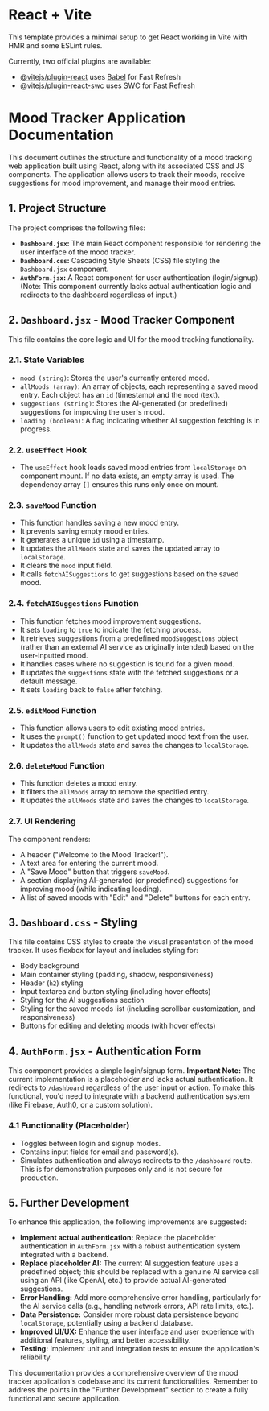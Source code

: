 # React + Vite

This template provides a minimal setup to get React working in Vite with HMR and some ESLint rules.

Currently, two official plugins are available:

- [@vitejs/plugin-react](https://github.com/vitejs/vite-plugin-react/blob/main/packages/plugin-react/README.md) uses [Babel](https://babeljs.io/) for Fast Refresh
- [@vitejs/plugin-react-swc](https://github.com/vitejs/vite-plugin-react-swc) uses [SWC](https://swc.rs/) for Fast Refresh




# Mood Tracker Application Documentation

This document outlines the structure and functionality of a mood tracking web application built using React, along with its associated CSS and JS components.  The application allows users to track their moods, receive suggestions for mood improvement, and manage their mood entries.

## 1. Project Structure

The project comprises the following files:

* **`Dashboard.jsx`:** The main React component responsible for rendering the user interface of the mood tracker.
* **`Dashboard.css`:** Cascading Style Sheets (CSS) file styling the `Dashboard.jsx` component.
* **`AuthForm.jsx`:** A React component for user authentication (login/signup).  (Note:  This component currently lacks actual authentication logic and redirects to the dashboard regardless of input.)


## 2. `Dashboard.jsx` - Mood Tracker Component

This file contains the core logic and UI for the mood tracking functionality.

### 2.1. State Variables

* `mood (string)`: Stores the user's currently entered mood.
* `allMoods (array)`: An array of objects, each representing a saved mood entry. Each object has an `id` (timestamp) and the `mood` (text).
* `suggestions (string)`: Stores the AI-generated (or predefined) suggestions for improving the user's mood.
* `loading (boolean)`: A flag indicating whether AI suggestion fetching is in progress.

### 2.2.  `useEffect` Hook

* The `useEffect` hook loads saved mood entries from `localStorage` on component mount.  If no data exists, an empty array is used.  The dependency array `[]` ensures this runs only once on mount.

### 2.3.  `saveMood` Function

* This function handles saving a new mood entry.
* It prevents saving empty mood entries.
* It generates a unique `id` using a timestamp.
* It updates the `allMoods` state and saves the updated array to `localStorage`.
* It clears the `mood` input field.
* It calls `fetchAISuggestions` to get suggestions based on the saved mood.

### 2.4. `fetchAISuggestions` Function

* This function fetches mood improvement suggestions.
* It sets `loading` to `true` to indicate the fetching process.
* It retrieves suggestions from a predefined `moodSuggestions` object (rather than an external AI service as originally intended) based on the user-inputted mood.
* It handles cases where no suggestion is found for a given mood.
* It updates the `suggestions` state with the fetched suggestions or a default message.
* It sets `loading` back to `false` after fetching.


### 2.5. `editMood` Function

* This function allows users to edit existing mood entries.
* It uses the `prompt()` function to get updated mood text from the user.
* It updates the `allMoods` state and saves the changes to `localStorage`.

### 2.6. `deleteMood` Function

* This function deletes a mood entry.
* It filters the `allMoods` array to remove the specified entry.
* It updates the `allMoods` state and saves the changes to `localStorage`.

### 2.7. UI Rendering

The component renders:

* A header ("Welcome to the Mood Tracker!").
* A text area for entering the current mood.
* A "Save Mood" button that triggers `saveMood`.
* A section displaying AI-generated (or predefined) suggestions for improving mood (while indicating loading).
* A list of saved moods with "Edit" and "Delete" buttons for each entry.


## 3. `Dashboard.css` - Styling

This file contains CSS styles to create the visual presentation of the mood tracker.  It uses flexbox for layout and includes styling for:

* Body background
* Main container styling (padding, shadow, responsiveness)
* Header (`h2`) styling
* Input textarea and button styling (including hover effects)
* Styling for the AI suggestions section
* Styling for the saved moods list (including scrollbar customization, and responsiveness)
* Buttons for editing and deleting moods (with hover effects)


## 4. `AuthForm.jsx` - Authentication Form

This component provides a simple login/signup form.  **Important Note:**  The current implementation is a placeholder and lacks actual authentication.  It redirects to `/dashboard` regardless of the user input or action.  To make this functional, you'd need to integrate with a backend authentication system (like Firebase, Auth0, or a custom solution).


### 4.1 Functionality (Placeholder)

* Toggles between login and signup modes.
* Contains input fields for email and password(s).
* Simulates authentication and always redirects to the `/dashboard` route.  This is for demonstration purposes only and is not secure for production.


## 5.  Further Development

To enhance this application, the following improvements are suggested:

* **Implement actual authentication:**  Replace the placeholder authentication in `AuthForm.jsx` with a robust authentication system integrated with a backend.
* **Replace placeholder AI:** The current AI suggestion feature uses a predefined object; this should be replaced with a genuine AI service call using an API (like OpenAI, etc.) to provide actual AI-generated suggestions.
* **Error Handling:** Add more comprehensive error handling, particularly for the AI service calls (e.g., handling network errors, API rate limits, etc.).
* **Data Persistence:** Consider more robust data persistence beyond `localStorage`, potentially using a backend database.
* **Improved UI/UX:**  Enhance the user interface and user experience with additional features, styling, and better accessibility.
* **Testing:** Implement unit and integration tests to ensure the application's reliability.


This documentation provides a comprehensive overview of the mood tracker application's codebase and its current functionalities.  Remember to address the points in the "Further Development" section to create a fully functional and secure application.
